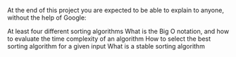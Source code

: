 At the end of this project you are expected to be able to explain to anyone, without the help of Google:

At least four different sorting algorithms
What is the Big O notation, and how to evaluate the time complexity of an algorithm
How to select the best sorting algorithm for a given input
What is a stable sorting algorithm